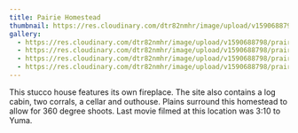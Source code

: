 ```yaml
---
title: Pairie Homestead
thumbnail: https://res.cloudinary.com/dtr82nmhr/image/upload/v1590688798/prairie-thumb_pywcev.jpg
gallery:
  - https://res.cloudinary.com/dtr82nmhr/image/upload/v1590688798/prairie4_tirrbn.jpg
  - https://res.cloudinary.com/dtr82nmhr/image/upload/v1590688798/prairie1_himr4i.jpg
  - https://res.cloudinary.com/dtr82nmhr/image/upload/v1590688798/prairie2_oy2i2e.jpg
  - https://res.cloudinary.com/dtr82nmhr/image/upload/v1590688798/prairie3_roqs8o.jpg
---
```

This stucco house features its own fireplace. The site also contains a log cabin, two corrals, a cellar and outhouse. Plains surround this homestead to allow for 360 degree shoots. Last movie filmed at this location was 3:10 to Yuma.